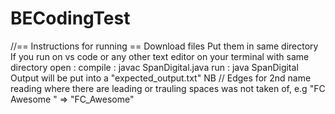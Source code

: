 # BECodingTest
//== Instructions for running ==
Download files
Put them in same directory
If you run on vs code or any other text editor on your terminal with same directory open :
      compile : javac SpanDigital.java
      run : java SpanDigital
Output will be put into a "expected_output.txt"
NB // Edges for 2nd name reading where there are leading or trauling spaces was not taken of, e.g "FC Awesome  " => "FC_Awesome"
